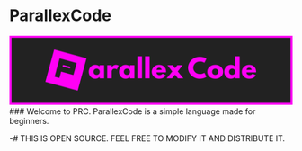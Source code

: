 # ParallexCode
<img src="arallex.png">
### Welcome to PRC. ParallexCode is a simple language made for beginners.

-# THIS IS OPEN SOURCE. FEEL FREE TO MODIFY IT AND DISTRIBUTE IT.
